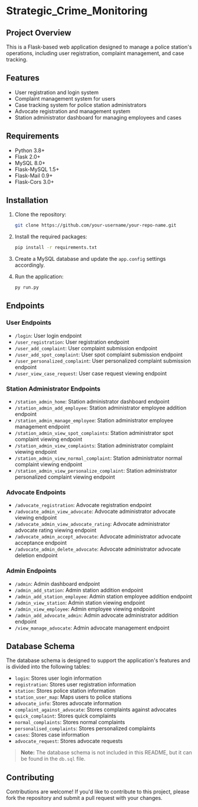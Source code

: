 # Strategic_Crime_Monitoring

## Project Overview
This is a Flask-based web application designed to manage a police station's operations, including user registration, complaint management, and case tracking.

## Features
- User registration and login system
- Complaint management system for users
- Case tracking system for police station administrators
- Advocate registration and management system
- Station administrator dashboard for managing employees and cases

## Requirements
- Python 3.8+
- Flask 2.0+
- MySQL 8.0+
- Flask-MySQL 1.5+
- Flask-Mail 0.9+
- Flask-Cors 3.0+

## Installation

1. Clone the repository:
   ```bash
   git clone https://github.com/your-username/your-repo-name.git
   ```

2. Install the required packages:
   ```bash
   pip install -r requirements.txt
   ```

3. Create a MySQL database and update the `app.config` settings accordingly.

4. Run the application:
   ```bash
   py run.py
   ```

## Endpoints

### User Endpoints
- `/login`: User login endpoint
- `/user_registration`: User registration endpoint
- `/user_add_complaint`: User complaint submission endpoint
- `/user_add_spot_complaint`: User spot complaint submission endpoint
- `/user_personalized_complaint`: User personalized complaint submission endpoint
- `/user_view_case_request`: User case request viewing endpoint

### Station Administrator Endpoints
- `/station_admin_home`: Station administrator dashboard endpoint
- `/station_admin_add_employee`: Station administrator employee addition endpoint
- `/station_admin_manage_employee`: Station administrator employee management endpoint
- `/station_admin_view_spot_complaints`: Station administrator spot complaint viewing endpoint
- `/station_admin_view_complaints`: Station administrator complaint viewing endpoint
- `/station_admin_view_normal_complaint`: Station administrator normal complaint viewing endpoint
- `/station_admin_view_personalize_complaint`: Station administrator personalized complaint viewing endpoint

### Advocate Endpoints
- `/advocate_registration`: Advocate registration endpoint
- `/advocate_admin_view_advocate`: Advocate administrator advocate viewing endpoint
- `/advocate_admin_view_advocate_rating`: Advocate administrator advocate rating viewing endpoint
- `/advocate_admin_accept_advocate`: Advocate administrator advocate acceptance endpoint
- `/advocate_admin_delete_advocate`: Advocate administrator advocate deletion endpoint

### Admin Endpoints
- `/admin`: Admin dashboard endpoint
- `/admin_add_station`: Admin station addition endpoint
- `/admin_add_station_employee`: Admin station employee addition endpoint
- `/admin_view_station`: Admin station viewing endpoint
- `/admin_view_employee`: Admin employee viewing endpoint
- `/admin_add_advocate_admin`: Admin advocate administrator addition endpoint
- `/view_manage_advocate`: Admin advocate management endpoint

## Database Schema
The database schema is designed to support the application's features and is divided into the following tables:
- `login`: Stores user login information
- `registration`: Stores user registration information
- `station`: Stores police station information
- `station_user_map`: Maps users to police stations
- `advocate_info`: Stores advocate information
- `complaint_against_advocate`: Stores complaints against advocates
- `quick_complaint`: Stores quick complaints
- `normal_complaints`: Stores normal complaints
- `personalised_complaints`: Stores personalized complaints
- `cases`: Stores case information
- `advocate_request`: Stores advocate requests

> **Note:** The database schema is not included in this README, but it can be found in the `db.sql` file.

## Contributing
Contributions are welcome! If you'd like to contribute to this project, please fork the repository and submit a pull request with your changes.
